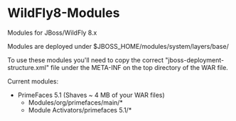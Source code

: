 WildFly8-Modules
================
Modules for JBoss/WildFly 8.x

Modules are deployed under $JBOSS_HOME/modules/system/layers/base/

To use these modules you'll need to copy the correct "jboss-deployment-structure.xml" file under the META-INF on the top directory of the WAR file.

Current modules:
- PrimeFaces 5.1 (Shaves ~ 4 MB of your WAR files)
  - Modules/org/primefaces/main/*
  - Module Activators/primefaces 5.1/*
